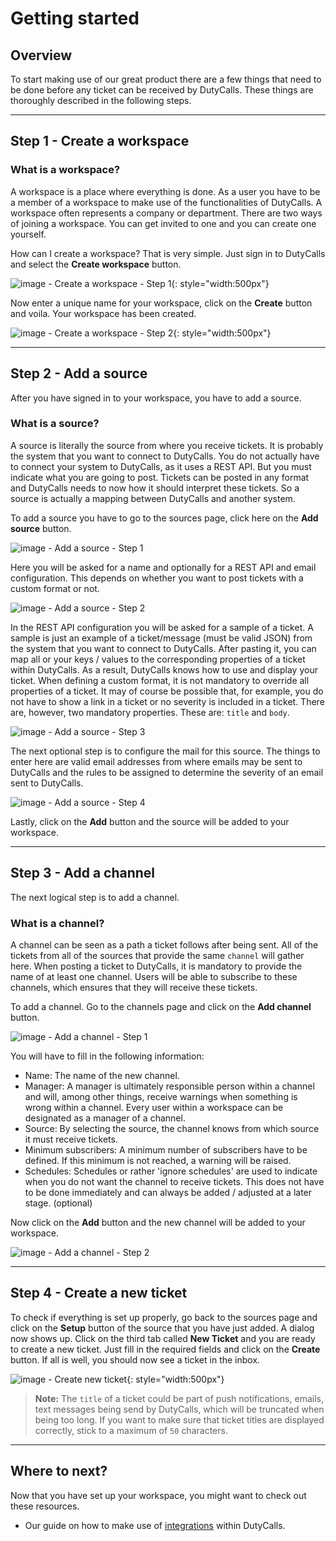 # Getting started

## Overview

To start making use of our great product there are a few things that need to be done before any ticket can be received by DutyCalls. These things are thoroughly described in the following steps.

---

## Step 1 - Create a workspace

### What is a workspace?

A workspace is a place where everything is done. As a user you have to be a member of a workspace to make use of the functionalities of DutyCalls. A workspace often represents a company or department. There are two ways of joining a workspace. You can get invited to one and you can create one yourself.

How can I create a workspace? That is very simple. Just sign in to DutyCalls and select the **Create workspace** button.

![image - Create a workspace - Step 1](images/create-workspace-1.png){: style="width:500px"}

Now enter a unique name for your workspace, click on the **Create** button and voila. Your workspace has been created.

![image - Create a workspace - Step 2](images/create-workspace-2.png){: style="width:500px"}

---

## Step 2 - Add a source

After you have signed in to your workspace, you have to add a source.

### What is a source?

A source is literally the source from where you receive tickets. It is probably the system that you want to connect to DutyCalls. You do not actually have to connect your system to DutyCalls, as it uses a REST API. But you must indicate what you are going to post. Tickets can be posted in any format and DutyCalls needs to now how it should interpret these tickets. So a source is actually a mapping between DutyCalls and another system.

To add a source you have to go to the sources page, click here on the **Add source** button.

![image - Add a source - Step 1](images/add-source-1.png)

Here you will be asked for a name and optionally for a REST API and email configuration. This depends on whether you want to post tickets with a custom format or not.

![image - Add a source - Step 2](images/add-source-2.png)

In the REST API configuration you will be asked for a sample of a ticket. A sample is just an example of a ticket/message (must be valid JSON) from the system that you want to connect to DutyCalls. After pasting it, you can map all or your keys / values to the corresponding properties of a ticket within DutyCalls. As a result, DutyCalls knows how to use and display your ticket. When defining a custom format, it is not mandatory to override all properties of a ticket. It may of course be possible that, for example, you do not have to show a link in a ticket or no severity is included in a ticket. There are, however, two mandatory properties. These are: `title` and `body`.

![image - Add a source - Step 3](images/add-source-3.png)

The next optional step is to configure the mail for this source. The things to enter here are valid email addresses from where emails may be sent to DutyCalls and the rules to be assigned to determine the severity of an email sent to DutyCalls.

![image - Add a source - Step 4](images/add-source-4.png)

Lastly, click on the **Add** button and the source will be added to your workspace.

---

## Step 3 - Add a channel

The next logical step is to add a channel.

### What is a channel?

A channel can be seen as a path a ticket follows after being sent. All of the tickets from all of the sources that provide the same `channel` will gather here. When posting a ticket to DutyCalls, it is mandatory to provide the name of at least one channel. Users will be able to subscribe to these channels, which ensures that they will receive these tickets.

To add a channel. Go to the channels page and click on the **Add channel** button.

![image - Add a channel - Step 1](images/add-channel-1.png)

You will have to fill in the following information:

* Name: The name of the new channel.
* Manager: A manager is ultimately responsible person within a channel and will, among other things, receive warnings when something is wrong within a channel. Every user within a workspace can be designated as a manager of a channel.
* Source: By selecting the source, the channel knows from which source it must receive tickets.
* Minimum subscribers: A minimum number of subscribers have to be defined. If this minimum is not reached, a warning will be raised.
* Schedules: Schedules or rather 'ignore schedules' are used to indicate when you do not want the channel to receive tickets. This does not have to be done immediately and can always be added / adjusted at a later stage. (optional)

Now click on the **Add** button and the new channel will be added to your workspace.

![image - Add a channel - Step 2](images/add-channel-2.png)

---

## Step 4 - Create a new ticket

To check if everything is set up properly, go back to the sources page and click on the **Setup** button of the source that you have just added.
A dialog now shows up. Click on the third tab called **New Ticket** and you are ready to create a new ticket. Just fill in the required fields
and click on the **Create** button. If all is well, you should now see a ticket in the inbox.

![image - Create new ticket](images/setup-source-dialog-2.png){: style="width:500px"}

> **Note:** The `title` of a ticket could be part of push notifications, emails, text messages being send by DutyCalls, which will be truncated when being too long. If you want to make sure that ticket titles are displayed correctly, stick to a maximum of `50` characters.

---

## Where to next?

Now that you have set up your workspace, you might want to check out these resources.

* Our guide on how to make use of [integrations](integrations.md) within DutyCalls.
